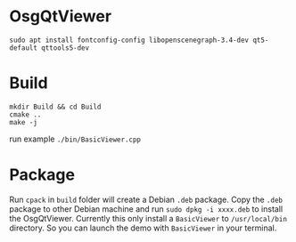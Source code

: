 # OsgQtViewer

```shell
sudo apt install fontconfig-config libopenscenegraph-3.4-dev qt5-default qttools5-dev
```

# Build

```shell
mkdir Build && cd Build
cmake ..
make -j
```

run example `./bin/BasicViewer.cpp`

# Package
Run `cpack` in `build` folder will create a Debian `.deb` package. Copy the `.deb` package to other Debian machine and run `sudo dpkg -i xxxx.deb` to install the OsgQtViewer. Currently this only install a `BasicViewer` to `/usr/local/bin` directory. So you can launch the demo with `BasicViewer` in your terminal.
